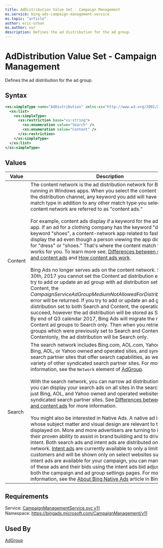 ```yaml
---
title: AdDistribution Value Set - Campaign Management
ms.service: bing-ads-campaign-management-service
ms.topic: "article"
author: eric-urban
ms.author: eur
description: Defines the ad distribution for the ad group.
---
```

# AdDistribution Value Set - Campaign Management
Defines the ad distribution for the ad group.

## Syntax
```xml
<xs:simpleType name="AdDistribution" xmlns:xs="http://www.w3.org/2001/XMLSchema">
  <xs:list>
    <xs:simpleType>
      <xs:restriction base="xs:string">
        <xs:enumeration value="Search" />
        <xs:enumeration value="Content" />
      </xs:restriction>
    </xs:simpleType>
  </xs:list>
</xs:simpleType>
```

## <a name="values"></a>Values

|Value|Description|
|-----------|---------------|
|<a name="content"></a>Content|The content network is the ad distribution network for Bing Ads running in Windows apps. When you select the content network as the distribution channel, any keyword you add will have the content match type in addition to any other match type you select. Ads for the content network are referred to as "content ads."<br /><br />For example, content ads display if a keyword for the ad is part of the app. If an ad for a clothing company has the keyword "dress" and the keyword "shoes", a content-network app related to fashion could display the ad even though a person viewing the app did not search for "dress" or "shoes." That's where the content match type keyword works for you. To learn more see, [Differences between search ads and content ads](https://help.bingads.microsoft.com/#apex/3/en/52030/0) and [How content ads work](https://help.bingads.microsoft.com/#apex/3/en/51063/0).<br /><br /> Bing Ads no longer serves ads on the content network. Starting July 30th, 2017 you cannot set the Content ad distribution either. If you try to add or update an ad group with ad distribution set only to Content, the *CampaignServiceAdGroupMediumNotAllowedForDistributionChannel* error will be returned.  If you try to add or update an ad group with ad distribution set to both Search and Content, the operation will succeed, however the ad distribution will be stored as Search only. By end of Q3 calendar 2017, Bing Ads will migrate the remaining Content ad groups to Search only. Then when you retrieve the ad groups which were previously set to Search and Content or Contentonly, the ad distribution will be Search only.|
|<a name="search"></a>Search|The search network includes Bing.com, AOL.com, Yahoo.com, other Bing, AOL, or Yahoo owned and operated sites, and syndicated search partner sites that offer search capabilities, as well as on a variety of other syndicated search partner sites. For more information, see the `Network` element of [AdGroup](../campaign-management-service/adgroup.md).<br /><br />With the search network, you can narrow ad distribution if needed: you can display your search ads on all sites in the search network; just Bing, AOL, and Yahoo owned and operated websites; or just the syndicated search partner sites. See [Differences between search ads and content ads](https://help.bingads.microsoft.com/#apex/3/en/52030/0) for more information.<br /><br />You might also be interested in Native Ads. A native ad is an ad whose subject matter and visual design are relevant to the page it is displayed on. More and more advertisers are turning to intent ads for their proven ability to assist in brand building and to drive purchase intent. Both search ads and intent ads are distributed on the search network. [Intent ads](~/guides/intent-ads.md) are currently available to only a limited number of customers and will be shown only on select websites such as MSN. If intent ads are available for your campaign, you can manage your use of these ads and their bids using the intent ads bid adjustment on both the campaign and ad group settings pages. For more information, see the [About Bing Native Ads](http://help.bingads.microsoft.com/#apex/3/en/56674/0) article in Bing Ads help.|

## Requirements
Service: [CampaignManagementService.svc v11](https://campaign.api.bingads.microsoft.com/Api/Advertiser/CampaignManagement/v11/CampaignManagementService.svc)  
Namespace: https://bingads.microsoft.com/CampaignManagement/v11  

## Used By
[AdGroup](adgroup.md)  
